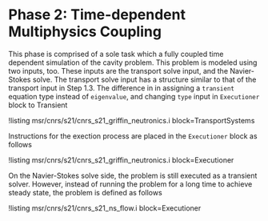 # Phase 2: Time-dependent Multiphysics Coupling

This phase is comprised of a sole task which a fully coupled time dependent simulation
of the cavity problem.
This problem is modeled using two inputs, too.
These inputs are the transport solve input, and the Navier-Stokes solve.
The transport solve input has a structure similar to that of the transport input
in Step 1.3.
The difference in in assigning a ```transient``` equation type instead of 
```eigenvalue```, and changing ```type``` input in ```Executioner``` block
to Transient

!listing msr/cnrs/s21/cnrs_s21_griffin_neutronics.i block=TransportSystems


Instructions for the exection process are placed in the ```Executioner``` block
as follows

!listing msr/cnrs/s21/cnrs_s21_griffin_neutronics.i block=Executioner


On the Navier-Stokes solve side, the problem is still executed as a transient 
solver.
However, instead of running the problem for a long time to achieve steady state,
the problem is defined as follows

!listing msr/cnrs/s21/cnrs_s21_ns_flow.i block=Executioner

